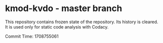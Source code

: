 # kmod-kvdo - master branch

This repository contains frozen state of the repository.
Its history is cleared. It is used only for static code
analysis with Codacy.

Commit Time: 1708755061